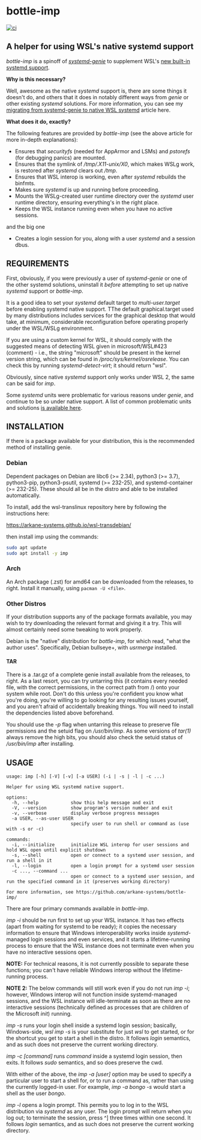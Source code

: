 # bottle-imp

[ ![ci](https://github.com/arkane-systems/bottle-imp/workflows/ci/badge.svg?branch=master) ](https://github.com/arkane-systems/bottle-imp/actions?query=workflow%3Aci+branch%3Amaster)

## A helper for using WSL's native systemd support

_bottle-imp_ is a spinoff of _[systemd-genie](http://github.com/arkane-systems/genie)_
to supplement WSL's [new built-in systemd support](https://devblogs.microsoft.com/commandline/systemd-support-is-now-available-in-wsl/).

**Why is this necessary?**

Well, awesome as the native _systemd_ support is, there are some things it
doesn't do, and others that it does in notably different ways from _genie_
or other existing _systemd_ solutions. For more information, you can see my
[migrating from systemd-genie to native WSL systemd](https://randombytes.substack.com/p/migrating-from-systemd-genie-to-native)
article here.

**What does it do, exactly?**

The following features are provided by _bottle-imp_ (see the above article for more in-depth explanations):

  * Ensures that _securityfs_ (needed for AppArmor and LSMs) and _pstorefs_ (for debugging panics) are mounted.
  * Ensures that the symlink of _/tmp/.X11-unix/X0_, which makes WSLg work, is restored after _systemd_ clears out _/tmp_.
  * Ensures that WSL interop is working, even after _systemd_ rebuilds the binfmts.
  * Makes sure _systemd_ is up and running before proceeding.
  * Mounts the WSLg-created user runtime directory over the _systemd_ user runtime directory, ensuring everything's in the right place.
  * Keeps the WSL instance running even when you have no active sessions.

and the big one

  * Creates a login session for you, along with a user _systemd_ and a session dbus.

## REQUIREMENTS

First, obviously, if you were previously a user of _systemd-genie_ or one of the other systemd solutions, uninstall it _before_ attempting to set up native _systemd_ support or _bottle-imp_.

It is a good idea to set your _systemd_ default target to _multi-user.target_ before enabling systemd native support. TThe default graphical.target used by many distributions includes services for the graphical desktop that would take, at minimum, considerable reconfiguration before operating properly under the WSL/WSLg environment.

If you are using a custom kernel for WSL, it should comply with the suggested means of detecting WSL given in microsoft/WSL#423 (comment) - i.e., the string "microsoft" should be present in the kernel version string, which can be found in _/proc/sys/kernel/osrelease_. You can check this by running _systemd-detect-virt_; it should return "wsl".

Obviously, since native _systemd_ support only works under WSL 2, the same can be said for _imp_.

Some _systemd_ units were problematic for various reasons under _genie_, and continue to be so under native support.
A list of common problematic units and solutions [is available here](https://randombytes.substack.com/p/problematic-systemd-units-under-wsl).

## INSTALLATION

If there is a package available for your distribution, this is the recommended method of installing genie.

### Debian
Dependent packages on Debian are libc6 (>= 2.34), python3 (>= 3.7), python3-pip, python3-psutil, systemd (>= 232-25), and systemd-container (>= 232-25). These should all be in the distro and able to be installed automatically.

To install, add the wsl-translinux repository here by following the instructions here:

https://arkane-systems.github.io/wsl-transdebian/

then install imp using the commands:

```bash
sudo apt update
sudo apt install -y imp
```

### Arch

An Arch package (.zst) for amd64 can be downloaded from the releases, to right. Install it manually, using `pacman -U <file>`.

### Other Distros

If your distribution supports any of the package formats available, you may wish to try downloading the relevant format and giving it a try. This will almost certainly need some tweaking to work properly.

Debian is the "native" distribution for _bottle-imp_, for which read, "what the author uses". Specifically, Debian bullseye+, with _usrmerge_ installed.

#### TAR

There is a .tar.gz of a complete genie install available from the releases, to right. As a last resort, you can try untarring this (it contains every needed file, with the correct permissions, in the correct path from /) onto your system while root. Don't do this unless you're confident you know what you're doing, you're willing to go looking for any resulting issues yourself, and you aren't afraid of accidentally breaking things. You will need to install the dependencies listed above beforehand.

You should use the _-p_ flag when untarring this release to preserve file permissions and the setuid flag on _/usr/bin/imp_. As some versions of _tar(1)_ always remove the high bits, you should also check the setuid status of _/usr/bin/imp_ after installing.

## USAGE

```
usage: imp [-h] [-V] [-v] [-a USER] (-i | -s | -l | -c ...)

Helper for using WSL systemd native support.

options:
  -h, --help            show this help message and exit
  -V, --version         show program's version number and exit
  -v, --verbose         display verbose progress messages
  -a USER, --as-user USER
                        specify user to run shell or command as (use with -s or -c)

commands:
  -i, --initialize      initialize WSL interop for user sessions and hold WSL open until explicit shutdown
  -s, --shell           open or connect to a systemd user session, and run a shell in it
  -l, --login           open a login prompt for a systemd user session
  -c ..., --command ...
                        open or connect to a systemd user session, and run the specified command in it (preserves working directory)

For more information, see https://github.com/arkane-systems/bottle-imp/
```

There are four primary commands available in _bottle-imp_.

_imp -i_ should be run first to set up your WSL instance. It has two effects (apart from waiting for systemd to be ready); it copies the necessary information to ensure that Windows interoperability works inside _systemd_-managed login sessions and even services, and it starts a lifetime-running process to ensure that the WSL instance does not terminate even when you have no interactive sessions open.

**NOTE:** For technical reasons, it is not currently possible to separate these functions; you can't have reliable Windows interop without the lifetime-running process.

**NOTE 2:** The below commands will still work even if you do not run _imp -i_; however, Windows interop will not function inside systemd-managed sessions, and the WSL instance will idle-terminate as soon as there are no interactive sessions (technically defined as processes that are children of the Microsoft _init_) running.

_imp -s_ runs your login shell inside a systemd login session; basically, Windows-side, _wsl imp -s_ is your substitute for just _wsl_ to get started, or for the shortcut you get to start a shell in the distro. It follows _login_ semantics, and as such does not preserve the current working directory.

_imp -c [command]_ runs _command_ inside a systemd login session, then exits. It follows _sudo_ semantics, and so does preserve the cwd.

With either of the above, the _imp -a [user]_ option may be used to specify a particular user to start a shell for, or to run a command as, rather than using the currently logged-in user. For example, _imp -a bongo -s_ would start a shell as the user _bongo_.

_imp -l_ opens a login prompt. This permits you to log in to the WSL distribution via _systemd_ as any user. The login prompt will return when you log out; to terminate the session, press ^] three times within one second. It follows _login_ semantics, and as such does not preserve the current working directory.
